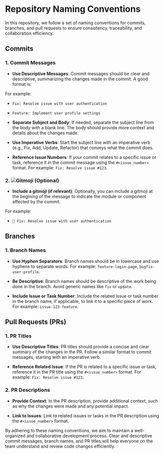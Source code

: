 # Repository Naming Conventions

In this repository, we follow a set of naming conventions for commits, branches, and pull requests to ensure consistency, traceability, and collaboration efficiency.

## Commits

### 1. Commit Messages

- **Use Descriptive Messages**: Commit messages should be clear and descriptive, summarizing the changes made in the commit. A good format is:

For example:
- `Fix: Resolve issue with user authentication`
- `Feature: Implement user profile settings`

- **Separate Subject and Body**: If needed, separate the subject line from the body with a blank line. The body should provide more context and details about the changes made.

- **Use Imperative Verbs**: Start the subject line with an imperative verb (e.g., Fix, Add, Update, Refactor) that conveys what the commit does.

- **Reference Issue Numbers**: If your commit relates to a specific issue or task, reference it in the commit message using the `#<issue_number>` format. For example: `Fix: Resolve issue #123`.

### 2. ![Gitmoji](https://gitmoji.dev/) (Optional)

- **Include a gitmoji (if relevant)**: Optionally, you can include a gitmoji at the begining of the message to indicate the module or component affected by the commit.

For example:
- `🐛 Fix: Resolve issue with user authentication`

## Branches

### 1. Branch Names

- **Use Hyphen Separators**: Branch names should be in lowercase and use hyphens to separate words. For example: `feature-login-page`, `bugfix-user-profile`.

- **Be Descriptive**: Branch names should be descriptive of the work being done in the branch. Avoid generic names like `fix` or `update`.

- **Include Issue or Task Number**: Include the related issue or task number in the branch name, if applicable, to link it to a specific piece of work. For example: `issue-123-feature`.

## Pull Requests (PRs)

### 1. PR Titles

- **Use Descriptive Titles**: PR titles should provide a concise and clear summary of the changes in the PR. Follow a similar format to commit messages, starting with an imperative verb.

- **Reference Related Issue**: If the PR is related to a specific issue or task, reference it in the PR title using the `#<issue_number>` format. For example: `Fix: Resolve issue #123`.

### 2. PR Descriptions

- **Provide Context**: In the PR description, provide additional context, such as why the changes were made and any potential impact.

- **Link to Issues**: Link to related issues or tasks in the PR description using the `#<issue_number>` format.

By adhering to these naming conventions, we aim to maintain a well-organized and collaborative development process. Clear and descriptive commit messages, branch names, and PR titles will help everyone on the team understand and review code changes efficiently.
